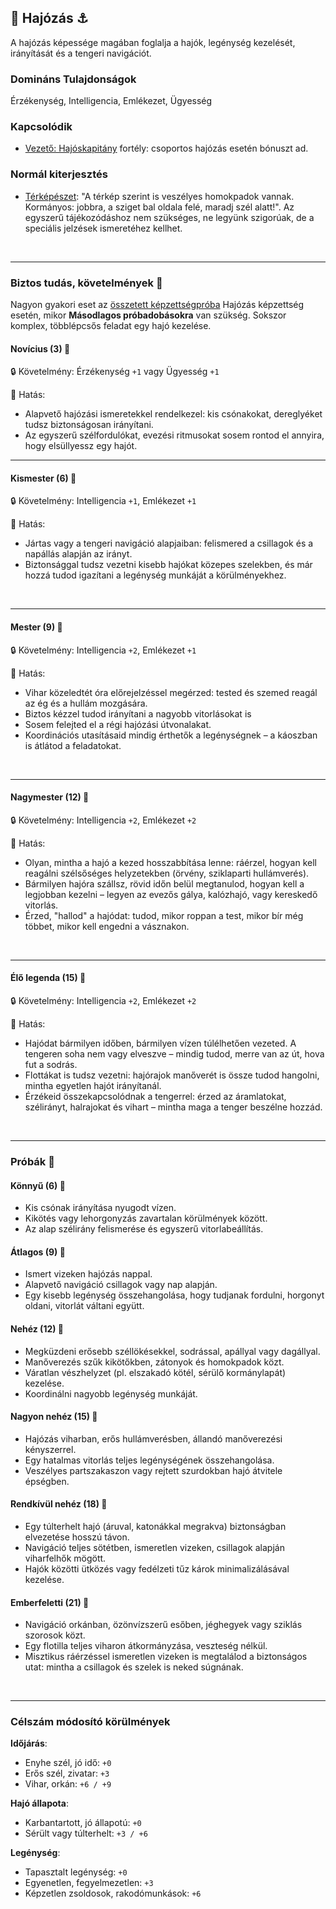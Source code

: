 ## 🔵 Hajózás ⚓

A hajózás képessége magában foglalja a hajók, legénység kezelését, irányítását és a tengeri navigációt.

### Domináns Tulajdonságok

Érzékenység, Intelligencia, Emlékezet, Ügyesség

### Kapcsolódik

- [Vezető: Hajóskapitány](../fortelyok.altalanos/vezeto_hajoskapitany.md) fortély: csoportos hajózás esetén bónuszt ad.

### Normál kiterjesztés

- [Térképészet](../fortelyok.szabad/terkepeszet.md): "A térkép szerint is veszélyes homokpadok vannak. Kormányos: jobbra, a sziget bal oldala felé, maradj szél alatt!". Az egyszerű tájékozódáshoz nem szükséges, ne legyünk szigorúak, de a speciális jelzések ismeretéhez kellhet.

<br />

---
### Biztos tudás, követelmények 📖

Nagyon gyakori eset az [összetett képzettségpróba](../030_06_01_kepzettsegproba.md#összetett-képzettségpróba-másodlagos-próbadobások) Hajózás képzettség esetén, mikor **Másodlagos próbadobásokra** van szükség. Sokszor komplex, többlépcsős feladat egy hajó kezelése.

#### Novícius (3) 📖

🔒 Követelmény: Érzékenység `+1` vagy Ügyesség `+1`

🌟 Hatás:
- Alapvető hajózási ismeretekkel rendelkezel: kis csónakokat, dereglyéket tudsz biztonságosan irányítani.
- Az egyszerű szélfordulókat, evezési ritmusokat sosem rontod el annyira, hogy elsüllyessz egy hajót.

---
#### Kismester (6) 📖

🔒 Követelmény: Intelligencia `+1`, Emlékezet `+1`

🌟 Hatás:
- Jártas vagy a tengeri navigáció alapjaiban: felismered a csillagok és a napállás alapján az irányt.
- Biztonsággal tudsz vezetni kisebb hajókat közepes szelekben, és már hozzá tudod igazítani a legénység munkáját a körülményekhez.

<br />

---
#### Mester (9) 📖

🔒 Követelmény: Intelligencia `+2`, Emlékezet `+1`  

🌟 Hatás:
- Vihar közeledtét óra előrejelzéssel megérzed: tested és szemed reagál az ég és a hullám mozgására.
- Biztos kézzel tudod irányítani a nagyobb vitorlásokat is
- Sosem felejted el a régi hajózási útvonalakat.
- Koordinációs utasításaid mindig érthetők a legénységnek – a káoszban is átlátod a feladatokat.

<br />

---
#### Nagymester (12) 📖

🔒 Követelmény: Intelligencia `+2`, Emlékezet `+2`

🌟 Hatás:
- Olyan, mintha a hajó a kezed hosszabbítása lenne: ráérzel, hogyan kell reagálni szélsőséges helyzetekben (örvény, sziklaparti hullámverés).
- Bármilyen hajóra szállsz, rövid időn belül megtanulod, hogyan kell a legjobban kezelni – legyen az evezős gálya, kalózhajó, vagy kereskedő vitorlás.
- Érzed, "hallod" a hajódat: tudod, mikor roppan a test, mikor bír még többet, mikor kell engedni a vásznakon.

<br />

---
#### Élő legenda (15) 📖

🔒 Követelmény: Intelligencia `+2`, Emlékezet `+2`

🌟 Hatás:
- Hajódat bármilyen időben, bármilyen vízen túlélhetően vezeted. A tengeren soha nem vagy elveszve – mindig tudod, merre van az út, hova fut a sodrás.
- Flottákat is tudsz vezetni: hajórajok manőverét is össze tudod hangolni, mintha egyetlen hajót irányítanál.
- Érzékeid összekapcsolódnak a tengerrel: érzed az áramlatokat, szélirányt, halrajokat és vihart – mintha maga a tenger beszélne hozzád.

<br />

---
### Próbák 🎲

#### Könnyű (6) 🎲

- Kis csónak irányítása nyugodt vízen.
- Kikötés vagy lehorgonyzás zavartalan körülmények között.
- Az alap szélirány felismerése és egyszerű vitorlabeállítás.

#### Átlagos (9) 🎲

- Ismert vizeken hajózás nappal.
- Alapvető navigáció csillagok vagy nap alapján.
- Egy kisebb legénység összehangolása, hogy tudjanak fordulni, horgonyt oldani, vitorlát váltani együtt.

#### Nehéz (12) 🎲

- Megküzdeni erősebb széllökésekkel, sodrással, apállyal vagy dagállyal.
- Manőverezés szűk kikötőkben, zátonyok és homokpadok közt.
- Váratlan vészhelyzet (pl. elszakadó kötél, sérülő kormánylapát) kezelése.
- Koordinálni nagyobb legénység munkáját.

#### Nagyon nehéz (15) 🎲

- Hajózás viharban, erős hullámverésben, állandó manőverezési kényszerrel.
- Egy hatalmas vitorlás teljes legénységének összehangolása.
- Veszélyes partszakaszon vagy rejtett szurdokban hajó átvitele épségben.

#### Rendkívül nehéz (18) 🎲

- Egy túlterhelt hajó (áruval, katonákkal megrakva) biztonságban elvezetése hosszú távon.
- Navigáció teljes sötétben, ismeretlen vizeken, csillagok alapján viharfelhők mögött.
- Hajók közötti ütközés vagy fedélzeti tűz károk minimalizálásával kezelése.

#### Emberfeletti (21) 🎲

- Navigáció orkánban, özönvízszerű esőben, jéghegyek vagy sziklás szorosok közt.
- Egy flotilla teljes viharon átkormányzása, veszteség nélkül.
- Misztikus ráérzéssel ismeretlen vizeken is megtalálod a biztonságos utat: mintha a csillagok és szelek is neked súgnának.

<br />

---
### Célszám módosító körülmények

**Időjárás**:
- Enyhe szél, jó idő: `+0`
- Erős szél, zivatar: `+3`
- Vihar, orkán: `+6 / +9`

**Hajó állapota**:
- Karbantartott, jó állapotú: `+0`
- Sérült vagy túlterhelt: `+3 / +6`

**Legénység**:
- Tapasztalt legénység: `+0`
- Egyenetlen, fegyelmezetlen: `+3`
- Képzetlen zsoldosok, rakodómunkások: `+6`
